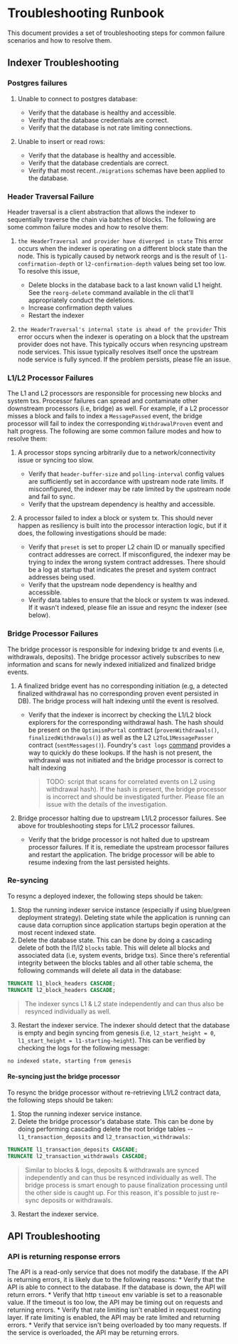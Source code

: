 # Troubleshooting Runbook
This document provides a set of troubleshooting steps for common failure scenarios and how to resolve them.

## Indexer Troubleshooting

### Postgres failures
1. Unable to connect to postgres database:
    * Verify that the database is healthy and accessible.
    * Verify that the database credentials are correct.
    * Verify that the database is not rate limiting connections.

2. Unable to insert or read rows:
    * Verify that the database is healthy and accessible.
    * Verify that the database credentials are correct.
    * Verify that most recent`./migrations` schemas have been applied to the database.

### Header Traversal Failure
Header traversal is a client abstraction that allows the indexer to sequentially traverse the chain via batches of blocks. The following are some common failure modes and how to resolve them:
1. `the HeaderTraversal and provider have diverged in state`
This error occurs when the indexer is operating on a different block state than the node. This is typically caused by network reorgs and is the result of `l1-confirmation-depth` or `l2-confirmation-depth` values being set too low. To resolve this issue, 
    * Delete blocks in the database back to a last known valid L1 height. See the `reorg-delete` command available in the cli that'll appropriately conduct the deletions.
    * Increase confirmation depth values
    * Restart the indexer

2. `the HeaderTraversal's internal state is ahead of the provider`
This error occurs when the indexer is operating on a block that the upstream provider does not have. This typically occurs when resyncing upstream node services. This issue typically resolves itself once the upstream node service is fully synced. If the problem persists, please file an issue.

### L1/L2 Processor Failures
The L1 and L2 processors are responsible for processing new blocks and system txs. Processor failures can spread and contaminate other downstream processors (i.e, bridge) as well. For example, if a L2 processor misses a block and fails to index a `MessagePassed` event, the bridge processor will fail to index the corresponding `WithdrawalProven` event and halt progress. The following are some common failure modes and how to resolve them:

1. A processor stops syncing arbitrarily due to a network/connectivity issue or syncing too slow.
    * Verify that `header-buffer-size` and `polling-interval` config values are sufficiently set in accordance with upstream node rate limits. If misconfigured, the indexer may be rate limited by the upstream node and fail to sync.
    * Verify that the upstream dependency is healthy and accessible.

2. A processor failed to index a block or system tx. This should never happen as resiliency is built into the processor interaction logic, but if it does, the following investigations should be made:
    * Verify that `preset` is set to proper L2 chain ID or manually specified contract addresses are correct. If misconfigured, the indexer may be trying to index the wrong system contract addresses. There should be a log at startup that indicates the preset and system contract addresses being used.
    * Verify that the upstream node dependency is healthy and accessible.
    * Verify data tables to ensure that the block or system tx was indexed. If it wasn't indexed, please file an issue and resync the indexer (see below).

### Bridge Processor Failures
The bridge processor is responsible for indexing bridge tx and events (i.e, withdrawals, deposits). The bridge processor actively subscribes to new information and scans for newly indexed initialized and finalized bridge events.

1. A finalized bridge event has no corresponding initiation (e.g, a detected finalized withdrawal has no corresponding proven event persisted in DB). The bridge process will halt indexing until the event is resolved.
    * Verify that the indexer is incorrect by checking the L1/L2 block explorers for the corresponding withdrawal hash. The hash should be present on the `OptimismPortal` contract (`provenWithdrawals()`, `finalizedWithdrawals()`) as well as the L2 `L2ToL1MessagePasser` contract (`sentMessages()`). Foundry's `cast logs` [command](https://book.getfoundry.sh/reference/cast/cast-logs) provides a way to quickly do these lookups. If the hash is not present, the withdrawal was not initiated and the bridge processor is correct to halt indexing 
        > TODO: script that scans for correlated events on L2 using withdrawal hash). If the hash is present, the bridge processor is incorrect and should be investigated further. Please file an issue with the details of the investigation.

2. Bridge processor halting due to upstream L1/L2 processor failures. See above for troubleshooting steps for L1/L2 processor failures.
    * Verify that the bridge processor is not halted due to upstream processor failures. If it is, remediate the upstream processor failures and restart the application. The bridge processor will be able to resume indexing from the last persisted heights.

### Re-syncing
To resync a deployed indexer, the following steps should be taken:
1. Stop the running indexer service instance (especially if using blue/green deployment strategy). Deleting state while the application is running can cause data corruption since application startups begin operation at the most recent indexed state.
2. Delete the database state. This can be done by doing a cascading delete of both the l1/l2 `blocks` table. This will delete all blocks and associated data (i.e, system events, bridge txs). Since there's referential integrity between the blocks tables and all other table schema, the following commands will delete all data in the database:
```sql
TRUNCATE l1_block_headers CASCADE;
TRUNCATE l2_block_headers CASCADE;
```
> The indexer syncs L1 & L2 state independently and can thus also be resynced individually as well.
3. Restart the indexer service. The indexer should detect that the database is empty and begin syncing from genesis (i.e, `l2_start_height = 0`, `l1_start_height = l1-starting-height`). This can be verified by checking the logs for the following message:
```
no indexed state, starting from genesis
```

#### Re-syncing just the bridge processor
To resync the bridge processor without re-retrieving L1/L2 contract data, the following steps should be taken:
1. Stop the running indexer service instance.
2. Delete the bridge processor's database state. This can be done by doing performing cascading delete the root bridge tables -- `l1_transaction_deposits` and `l2_transaction_withdrawals`:
```sql
TRUNCATE l1_transaction_deposits CASCADE;
TRUNCATE l2_transaction_withdrawals CASCADE;
```
> Similar to blocks & logs, deposits & withdrawals are synced independently and can thus be resynced individually as well. The bridge process is smart enough to pause finalization processing until the other side is caught up. For this reason, it's possible to just re-sync deposits or withdrawals.
3. Restart the indexer service.

## API Troubleshooting

### API is returning response errors
The API is a read-only service that does not modify the database. If the API is returning errors, it is likely due to the following reasons:
    * Verify that the API is able to connect to the database. If the database is down, the API will return errors.
    * Verify that http `timeout` env variable is set to a reasonable value. If the timeout is too low, the API may be timing out on requests and returning errors.
    * Verify that rate limiting isn't enabled in request routing layer. If rate limiting is enabled, the API may be rate limited and returning errors.
    * Verify that service isn't being overloaded by too many requests. If the service is overloaded, the API may be returning errors.
